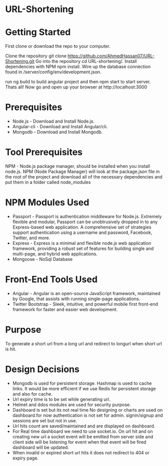 
# URL-Shortening

# Getting Started

First clone or download the repo to your computer.

Clone the repository git clone https://github.com/AhmedHassan07/URL-Shortening.git
Go into the repository cd URL-shortening/.
Install dependencies with NPM npm install.
Wire up the database connection found in /server/config/env/development.json.

run ng build to build angular project and then npm start to start server.
Thats all! Now go and open up your browser at http://localhost:3000

# Prerequisites

- Node.js - Download and Install Node.js. 
- Angular-cli - Download and Install Angular/cli.
- Mongodb - Download and Install Mongodb.

# Tool Prerequisites

NPM - Node.js package manager, should be installed when you install node.js. NPM (Node Package Manager) will look at the package.json file in the root of the project and download all of the necessary dependencies and put them in a folder called node_modules

# NPM Modules Used

- Passport - Passport is authentication middleware for Node.js. Extremely flexible and modular, Passport can be unobtrusively dropped in to any Express-based web application. A comprehensive set of strategies support authentication using a username and password, Facebook, Twitter, and more.
- Express - Express is a minimal and flexible node.js web application framework, providing a robust set of features for building single and multi-page, and hybrid web applications.
- Mongoose - NoSql Database

# Front-End Tools Used

- Angular - Angular is an open-source JavaScript framework, maintained by Google, that assists with running single-page applications.
- Twitter Bootstrap - Sleek, intuitive, and powerful mobile first front-end framework for faster and easier web development.


# Purpose

To generate a short url from a long url and redirect to longurl when short url is hit.

# Design Decisions

- Mongodb is used for persistent storage. Hashmap is used to cache links. It would be more efficient if we use Redis for persistent storage and also for cache.
- Url expiry time is to be set while generating url.
- Helmet and ddos modules are used for security purpose.
- Dashboard is set but its not real time No designing or charts are used on dashboard.for now authentication is not set for admin. signin/signup and sessions are set but not in use.
- Url hits count are saved/maintained and are displayed on dashboard.
- For Real time dashboard we need to use socket.io. On url hit and on creating new url a socket event will be emitted from server side and client side will be listening for event when that event will be fired dashboard will be updated.      
- When invalid or expired short url hits it does not redirect to 404 or expiry page.  

